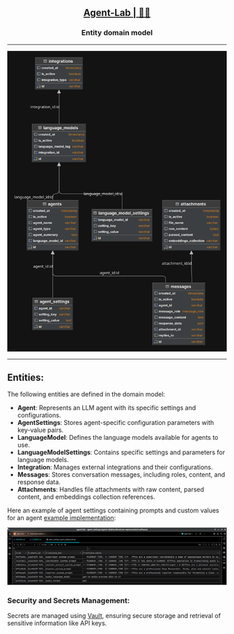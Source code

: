 <h2 align="center"><a href="https://github.com/bsantanna/agent-lab">Agent-Lab | 🤖🧪</a></h2>
<h3 align="center">Entity domain model</h3>

---

<div align="center">

![Entity domain model](domain_model_web.png)

</div>

---
## Entities:

The following entities are defined in the domain model:

- **Agent**: Represents an LLM agent with its specific settings and configurations.
- **AgentSettings**: Stores agent-specific configuration parameters with key-value pairs.
- **LanguageModel**: Defines the language models available for agents to use.
- **LanguageModelSettings**: Contains specific settings and parameters for language models.
- **Integration**: Manages external integrations and their configurations.
- **Messages**: Stores conversation messages, including roles, content, and response data.
- **Attachments**: Handles file attachments with raw content, parsed content, and embeddings collection references.

Here an example of agent settings containing prompts and custom values for an agent [example implementation](/08_test_agent_type-multiagent_voice_memos.ipynb):

<div align="center">

![Agent Settings Example](agent_settings_example.png)

</div>

### Security and Secrets Management:

Secrets are managed using [Vault](VAULT.md), ensuring secure storage and retrieval of sensitive information like API keys.

